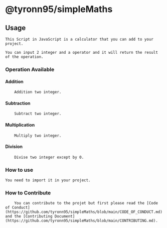 # @tyronn95/simpleMaths

## Usage

```
This Script in JavaScript is a calculator that you can add to your project.

You can input 2 integer and a operator and it will return the result of the operation.
```
### Operation Available

#### Addition
```
    Addition two integer.
```
#### Subtraction
```
    Subtract two integer.
```
#### Multiplication
```
    Multiply two integer.
```
#### Division
```
    Divise two integer except by 0.
```

### How to use

```
You need to import it in your project.
```

### How to Contribute
```
    You can contribute to the projet but first please read the [Code of Conduct](https://github.com/tyronn95/simpleMaths/blob/main/CODE_OF_CONDUCT.md) and the [Contributing Document](https://github.com/tyronn95/simpleMaths/blob/main/CONTRIBUTING.md).
```